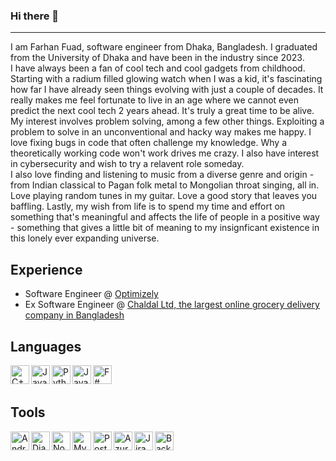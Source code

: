 ### Hi there 👋
---
I am Farhan Fuad, software engineer from Dhaka, Bangladesh. I graduated from the University of Dhaka and have been in the industry since 2023.<br>
I have always been a fan of cool tech and cool gadgets from childhood. Starting with a radium filled glowing watch when I was a kid, it's fascinating how far I have already seen things evolving with just a couple of decades. It really makes me feel fortunate to live in an age where we cannot even predict the next cool tech 2 years ahead. It's truly a great time to be alive.<br>
My interest involves problem solving, among a few other things. Exploiting a problem to solve in an unconventional and hacky way makes me happy. I love fixing bugs in code that often challenge my knowledge. Why a theoretically working code won't work drives me crazy. I also have interest in cybersecurity and wish to try a relavent role someday. <br>
I also love finding and listening to music from a diverse genre and origin - from Indian classical to Pagan folk metal to Mongolian throat singing, all in. Love playing random tunes in my guitar. Love a good story that leaves you baffling. Lastly, my wish from life is to spend my time and effort on something that's meaningful and affects the life of people in a positive way - something that gives a little bit of meaning to my insignficant existence in this lonely ever expanding  universe.

## Experience
- Software Engineer @ [Optimizely](https://optimizely.com)
- Ex Software Engineer @ [Chaldal Ltd, the largest online grocery delivery company in Bangladesh](https://chaldal.com)

## Languages
<img align="left" alt="C++" width="30px" src="https://raw.githubusercontent.com/isocpp/logos/master/cpp_logo.png" />
<img align="left" alt="Java" width="30px" src="https://seeklogo.com/images/J/java-logo-7833D1D21A-seeklogo.com.png" />
<img align="left" alt="Python" width="30px" src="https://upload.wikimedia.org/wikipedia/commons/thumb/c/c3/Python-logo-notext.svg/1200px-Python-logo-notext.svg.png" />
<img align="left" alt="Javascript" width="30px" src="https://upload.wikimedia.org/wikipedia/commons/6/6a/JavaScript-logo.png" />
<img align="left" alt="F#" width="30px" src="https://upload.wikimedia.org/wikipedia/commons/6/66/F_Sharp_logo.svg" />
<br><br>

## Tools
<img align="left" alt="Android" width="30px" src="https://cdn4.iconfinder.com/data/icons/logos-3/228/android-512.png" />
<img align="left" alt="Django" width="30px" src="https://static.djangoproject.com/img/logos/django-logo-negative.png" />
<img align="left" alt="Nodejs" width="30px" src="https://upload.wikimedia.org/wikipedia/commons/thumb/d/d9/Node.js_logo.svg/1280px-Node.js_logo.svg.png" />
<img align="left" alt="Mysql" width="30px" src="https://banner2.cleanpng.com/20180803/abq/kisspng-mysql-cluster-database-management-system-%E4%B8%93-%E9%A2%98-%E5%92%96-%E5%95%A1-%E4%B8%8E-%E4%BB%A3-%E7%A0%81-5b640d8b2a2e53.6067051415332837231728.jpg" />
<img align="left" alt="PostgreSQL" width="30px" src="https://wiki.postgresql.org/images/3/30/PostgreSQL_logo.3colors.120x120.png" />
<img align="left" alt="Azure" width="30px" src="https://upload.wikimedia.org/wikipedia/commons/f/fa/Microsoft_Azure.svg" />
<img align="left" alt="Jira" width="30px" src="https://wiki.postgresql.org/images/3/30/PostgreSQL_logo.3colors.120x120.png" />
<img align="left" alt="Backendless" width="30px" src="https://backendless.com/wp-content/uploads/2019/03/square_logo_450x450.png" />


